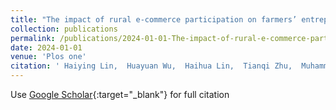 ```yaml
---
title: "The impact of rural e-commerce participation on farmers’ entrepreneurial behavior: Evidence based on CFPS data in China"
collection: publications
permalink: /publications/2024-01-01-The-impact-of-rural-e-commerce-participation-on-farmers-entrepreneurial-behavior-Evidence-based-on-CFPS-data-in-China
date: 2024-01-01
venue: 'Plos one'
citation: ' Haiying Lin,  Huayuan Wu,  Haihua Lin,  Tianqi Zhu,  Muhammad Arshad,  Haonan Chen,  Wenlong Li, &quot;The impact of rural e-commerce participation on farmers’ entrepreneurial behavior: Evidence based on CFPS data in China.&quot; Plos one, 2024.'
---
```

Use [Google Scholar](https://scholar.google.com/scholar?q=The+impact+of+rural+e+commerce+participation+on+farmers’+entrepreneurial+behavior:+Evidence+based+on+CFPS+data+in+China){:target="_blank"} for full citation